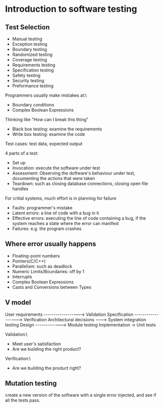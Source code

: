 # Introduction to software testing

## Test Selection

- Manual testing
- Exception testing
- Boundary testing
- Randomized testing
- Coverage testing
- Requirements testing
- Specification testing
- Safety testing
- Security testing
- Preformance testing

Programmers usually make mistakes at:\
- Boundary conditions
- Complex Boolean Expressions

Thinking like "How can I break this thing"

- Black box testing: examine the requirements
- Write box testing: examine the code

Test cases: test data, expected output

4 parts of a test:

- Set up
- Invocation: execute the software under test
- Assessment: Observing the doftware's behaviour under test, documenting the actions that were taken
- Teardown: such as closing database connections, closing open file handles

For critial systems, much effort is in planning for failure

- Faults: programmer's mistake
- Latent errors: a line of code with a bug in it
- Effective errors: executing the line of code containing a bug, if the system reaches a state where the error can manifest
- Failures: e.g. the program crashes

## Where error usually happens

- Floating-point numbers
- Pointers(C/C++)
- Parallelism: such as deadlock
- Numeric Limits/Boundaries: off by 1
- Interrupts
- Complex Boolean Expressions
- Casts and Conversions between Types


## V model
User requirements ------------------> Validation
  Specification ------------------> Verification
    Architectural decisions ---> System integration testing
      Design -------------> Module testing
        Implementation -> Unit tests
        
Validation:\
- Meet user's satisfaction
- Are we building the right product?

Verification:\
- Are we building the product right?

## Mutation testing
create a new version of the software with a single error injected, and see if all the tests pass.
